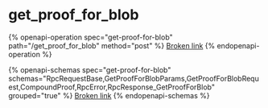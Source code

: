 # get\_proof\_for\_blob

{% openapi-operation spec="get-proof-for-blob" path="/get_proof_for_blob" method="post" %}
[Broken link](broken-reference)
{% endopenapi-operation %}

{% openapi-schemas spec="get-proof-for-blob" schemas="RpcRequestBase,GetProofForBlobParams,GetProofForBlobRequest,CompoundProof,RpcError,RpcResponse_GetProofForBlob" grouped="true" %}
[Broken link](broken-reference)
{% endopenapi-schemas %}

